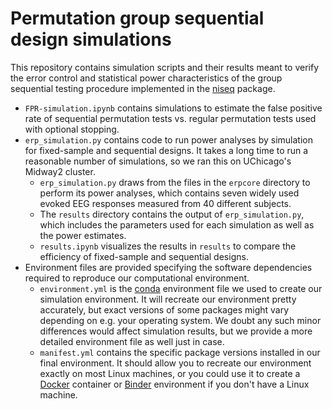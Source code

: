 # Permutation group sequential design simulations

This repository contains simulation scripts and their results meant to verify the error control and statistical power characteristics of the group sequential testing procedure implemented in the [niseq](https://github.com/john-veillette/niseq) package. 

* `FPR-simulation.ipynb` contains simulations to estimate the false positive rate of sequential permutation tests vs. regular permutation tests used with optional stopping.
* `erp_simulation.py` contains code to run power analyses by simulation for fixed-sample and sequential designs. It takes a long time to run a reasonable number of simulations, so we ran this on UChicago's Midway2 cluster.
  * `erp_simulation.py` draws from the files in the `erpcore` directory to perform its power analyses, which contains seven widely used evoked EEG responses measured from 40 different subjects.
  * The `results` directory contains the output of `erp_simulation.py`, which includes the parameters used for each simulation as well as the power estimates.
  * `results.ipynb` visualizes the results in `results` to compare the efficiency of fixed-sample and sequential designs.
* Environment files are provided specifying the software dependencies required to reproduce our computational environment.
  * `environment.yml` is the [conda](https://docs.conda.io/en/latest/) environment file we used to create our simulation environment. It will recreate our environment pretty accurately, but exact versions of some packages might vary depending on e.g. your operating system. We doubt any such minor differences would affect simulation results, but we provide a more detailed environment file as well just in case.
  * `manifest.yml` contains the specific package versions installed in our final environment. It should allow you to recreate our environment exactly on most Linux machines, or you could use it to create a [Docker](https://www.docker.com/) container or [Binder](https://mybinder.org/) environment if you don't have a Linux machine. 
